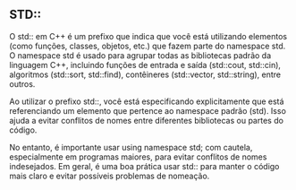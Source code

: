 

## STD:: ##

O std:: em C++ é um prefixo que indica que você está utilizando elementos (como funções, classes, objetos, etc.) que fazem parte do namespace std. O namespace std é usado para agrupar todas as bibliotecas padrão da linguagem C++, incluindo funções de entrada e saída (std::cout, std::cin), algoritmos (std::sort, std::find), contêineres (std::vector, std::string), entre outros.

Ao utilizar o prefixo std::, você está especificando explicitamente que está referenciando um elemento que pertence ao namespace padrão (std). Isso ajuda a evitar conflitos de nomes entre diferentes bibliotecas ou partes do código.

No entanto, é importante usar using namespace std; com cautela, especialmente em programas maiores, para evitar conflitos de nomes indesejados. Em geral, é uma boa prática usar std:: para manter o código mais claro e evitar possíveis problemas de nomeação.